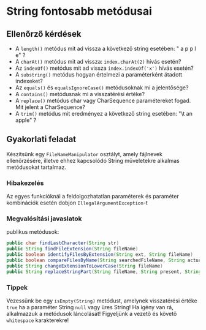 
# String fontosabb metódusai

## Ellenőrző kérdések
* A `length()` metódus mit ad vissza a következő string esetében: " a p p l e" ?
* A `charAt()` metódus mit ad vissza: `index.charAt(2)` hívás esetén?
* Az `indexOf()` metódus mit ad vissza `index.indexOf('x')` hívás esetén?
* A `substring()` metódus hogyan értelmezi a paraméterként átadott indexeket? 
* Az `equals()` és `equalsIgnoreCase()` metódusoknak mi a jelentősége? 
* A `contains()` metódusnak mi a visszatérési értéke?
* A `replace()` metódus char vagy CharSequence paramétereket fogad. Mit jelent a CharSequence?
* A `trim()` metódus mit eredményez a következő string esetében: "\t an apple" ?

## Gyakorlati feladat

Készítsünk egy `FileNameManipulator` osztályt, amely fájlnevek ellenőrzésére, illetve ehhez kapcsolódó
String műveletekre alkalmas metódusokat tartalmaz.

### Hibakezelés
Az egyes funkcióknál a feldolgozhatatlan paraméterek és 
paraméter kombinációk esetén dobjon `IllegalArgumentException`-t

### Megvalósítási javaslatok

publikus metódusok:
```java
public char findLastCharacter(String str)
public String findFileExtension(String fileName)
public boolean identifyFilesByExtension(String ext, String fileName) 
public boolean compareFilesByName(String searchedFileName, String actualFileName)
public String changeExtensionToLowerCase(String fileName)
public String replaceStringPart(String fileName, String present, String target) 
```

### Tippek

Vezessünk be egy `isEmpty(String)` metódust, amelynek visszatérési értéke `true` 
ha a paraméter String `null` vagy üres String!
Ha igény van rá, alkalmazzuk a metódusok láncolását!
Figyeljünk a vezető és követő `whitespace` karakterekre!






